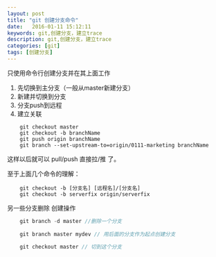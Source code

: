 ```yaml
--- 
layout: post
title: "git 创建分支命令"
date:   2016-01-11 15:12:11
keywords: git,创建分支，建立trace
description: git,创建分支，建立trace
categories: [git]
tags: [创建分支]
---
```


只使用命令行创建分支并在其上面工作

1. 先切换到主分支（一般从master新建分支）
2. 新建并切换到分支
3. 分支push到远程
4. 建立关联

```text
	git checkout master
	git checkout -b branchName
	git push origin branchName
	git branch --set-upstream-to=origin/0111-marketing branchName
```

这样以后就可以 pull/push 直接拉/推 了。

至于上面几个命令的理解：

```text
	git checkout -b [分支名] [远程名]/[分支名]
    git checkout -b serverfix origin/serverfix
```

另一些分支删除 创建操作

```js
    git branch -d master //删除一个分支
    
    git branch master mydev // 用后面的分支作为起点创建分支
    
    git checkout master // 切到这个分支
```

